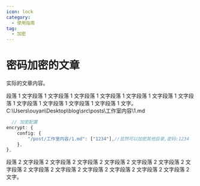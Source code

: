 ```yaml
---
icon: lock
category:
  - 使用指南
tag:
  - 加密
---
```


# 密码加密的文章

实际的文章内容。


段落 1 文字段落 1 文字段落 1 文字段落 1 文字段落 1 文字段落 1 文字段落 1 文字段落 1 文字段落 1 文字段落 1 文字段落 1 文字段落 1 文字。
C:\Users\ouyan\Desktop\blog\src\posts\工作室内容\1.md
```ts
  // 加密配置
encrypt: {
    config: {
        "/post/工作室内容/1.md": ["1234"],//显然可以加密其他目录,密码:1234
    },
},
```
段落 2 文字段落 2 文字段落 2 文字段落 2 文字段落 2 文字段落 2 文字段落 2 文字段落 2 文字段落 2 文字段落 2 文字段落 2 文字段落 2 文字段落 2 文字段落 2 文字。
